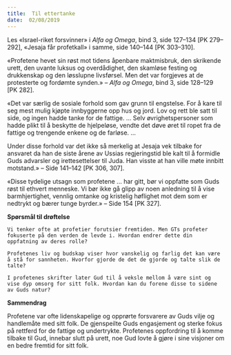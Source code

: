 ```yaml
---
title:  Til ettertanke
date:  02/08/2019
---
```


Les «Israel-riket forsvinner» i _Alfa og Omega_, bind 3, side 127–134 [PK 279–292], «Jesaja får profetkall» i samme, side 140–144 [PK 303–310].

«Profetene hevet sin røst mot tidens åpenbare maktmisbruk, den skrikende urett, den uvante luksus og overdådighet, den skamløse festing og drukkenskap og den løsslupne livsførsel. Men det var forgjeves at de protesterte og fordømte synden.» – _Alfa og Omega_, bind 3, side 128–129 [PK 282].

«Det var særlig de sosiale forhold som gav grunn til engstelse. For å kare til seg mest mulig kjøpte innbyggerne opp hus og jord. Lov og rett ble satt til side, og ingen hadde tanke for de fattige. ... Selv øvrighetspersoner som hadde plikt til å beskytte de hjelpeløse, vendte det døve øret til ropet fra de fattige og trengende enkene og de farløse. ...

Under disse forhold var det ikke så merkelig at Jesaja vek tilbake for ansvaret da han de siste årene av Ussias regjeringstid ble kalt til å formidle Guds advarsler og irettesettelser til Juda. Han visste at han ville møte innbitt motstand.» – Side 141–142 [PK 306, 307].

«Disse tydelige utsagn som profetene ... har gitt, bør vi oppfatte som Guds røst til ethvert menneske. Vi bør ikke gå glipp av noen anledning til å vise barmhjertighet, vennlig omtanke og kristelig høflighet mot dem som er nedtrykt og bærer tunge byrder.» – Side 154 [PK 327].

**Spørsmål til drøftelse**

`Vi tenker ofte at profetier forutsier fremtiden. Men GTs profeter fokuserte på den verden de levde i. Hvordan endrer dette din oppfatning av deres rolle?`

`Profetenes liv og budskap viser hvor vanskelig og farlig det kan være å stå for sannheten. Hvorfor gjorde de det de gjorde og talte slik de talte?`

`I profetenes skrifter later Gud til å veksle mellom å være sint og vise dyp omsorg for sitt folk. Hvordan kan du forene disse to sidene av Guds natur?`

**Sammendrag**

Profetene var ofte lidenskapelige og opprørte forsvarere av Guds vilje og handlemåte med sitt folk. De gjenspeilte Guds engasjement og sterke fokus på rettferd for de fattige og undertrykte. Profetenes oppfordring til å komme tilbake til Gud, innebar slutt på urett, noe Gud lovte å gjøre i sine visjoner om en bedre fremtid for sitt folk.